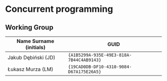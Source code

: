 # Concurrent programming

## Working Group

| Name Surname (initials) | GUID                                     |
| ----------------------- | ---------------------------------------- |
| Jakub Dębiński (JD)     | `{A1B5299A-935E-49E3-818A-7B44C4AB9143}` |
| Łukasz Murza (LM)       | `{19CAD0DB-DF10-4310-9084-D67A175E26A5}` |
